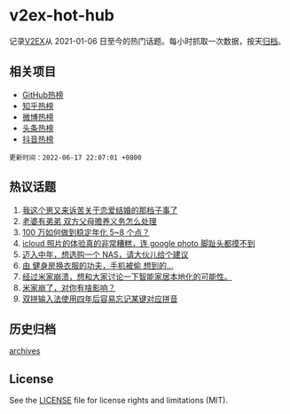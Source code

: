 # v2ex-hot-hub

 记录[V2EX](https://www.v2ex.com/)从 2021-01-06 日至今的热门话题。每小时抓取一次数据，按天[归档](archives)。
 
 ## 相关项目

- [GitHub热榜](https://github.com/lonnyzhang423/github-hot-hub)
- [知乎热榜](https://github.com/lonnyzhang423/zhihu-hot-hub)
- [微博热榜](https://github.com/lonnyzhang423/weibo-hot-hub)
- [头条热榜](https://github.com/lonnyzhang423/toutiao-hot-hub)
- [抖音热榜](https://github.com/lonnyzhang423/douyin-hot-hub)


 `更新时间：2022-06-17 22:07:01 +0800`

## 热议话题

1. [我这个崽又来诉苦关于恋爱结婚的那档子事了](https://www.v2ex.com/t/860292)
1. [老婆有弟弟 双方父母赡养义务怎么处理](https://www.v2ex.com/t/860151)
1. [100 万如何做到稳定年化 5~8 个点？](https://www.v2ex.com/t/860226)
1. [icloud 照片的体验真的非常糟糕，连 google photo 脚趾头都摸不到](https://www.v2ex.com/t/860191)
1. [迈入中年，想选购一个 NAS，请大伙儿给个建议](https://www.v2ex.com/t/860224)
1. [由 健身房换衣服的功夫，手机被偷 想到的...](https://www.v2ex.com/t/860159)
1. [经过米家崩溃，想和大家讨论一下智能家居本地化的可能性。](https://www.v2ex.com/t/860266)
1. [米家崩了，对你有啥影响？](https://www.v2ex.com/t/860145)
1. [双拼输入法使用四年后容易忘记某键对应拼音](https://www.v2ex.com/t/860256)

## 历史归档

[archives](archives)

## License

See the [LICENSE](LICENSE) file for license rights and limitations (MIT).
